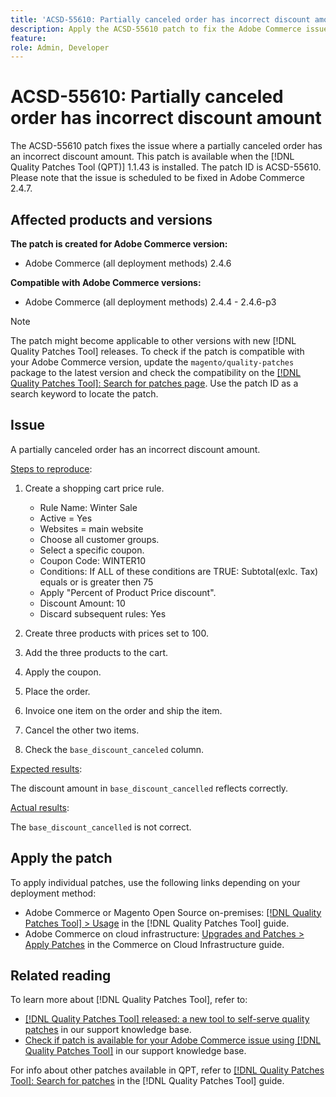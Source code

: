```yaml
---
title: 'ACSD-55610: Partially canceled order has incorrect discount amount'
description: Apply the ACSD-55610 patch to fix the Adobe Commerce issue where a partially canceled order has an incorrect discount amount.
feature: 
role: Admin, Developer
---
```

# ACSD-55610: Partially canceled order has incorrect discount amount

The ACSD-55610 patch fixes the issue where a partially canceled order has an incorrect discount amount. This patch is available when the [!DNL Quality Patches Tool (QPT)] 1.1.43 is installed. The patch ID is ACSD-55610. Please note that the issue is scheduled to be fixed in Adobe Commerce 2.4.7.

## Affected products and versions

**The patch is created for Adobe Commerce version:**

* Adobe Commerce (all deployment methods) 2.4.6

**Compatible with Adobe Commerce versions:**

* Adobe Commerce (all deployment methods) 2.4.4 - 2.4.6-p3

>[!NOTE]
>
>The patch might become applicable to other versions with new [!DNL Quality Patches Tool] releases. To check if the patch is compatible with your Adobe Commerce version, update the `magento/quality-patches` package to the latest version and check the compatibility on the [[!DNL Quality Patches Tool]: Search for patches page](https://experienceleague.adobe.com/tools/commerce-quality-patches/index.html). Use the patch ID as a search keyword to locate the patch.

## Issue

A partially canceled order has an incorrect discount amount.

<u>Steps to reproduce</u>:

1. Create a shopping cart price rule.

    * Rule Name: Winter Sale
    * Active = Yes
    * Websites = main website
    * Choose all customer groups.
    * Select a specific coupon.
    * Coupon Code: WINTER10
    * Conditions: If ALL of these conditions are TRUE: Subtotal(exlc. Tax) equals or is greater then 75
    * Apply "Percent of Product Price discount".
    * Discount Amount: 10
    * Discard subsequent rules: Yes

1. Create three products with prices set to 100.
1. Add the three products to the cart.
1. Apply the coupon.
1. Place the order.
1. Invoice one item on the order and ship the item.
1. Cancel the other two items.
1. Check the `base_discount_canceled` column.

<u>Expected results</u>:

The discount amount in `base_discount_cancelled` reflects correctly.

<u>Actual results</u>:

The `base_discount_cancelled` is not correct.

## Apply the patch

To apply individual patches, use the following links depending on your deployment method:

* Adobe Commerce or Magento Open Source on-premises: [[!DNL Quality Patches Tool] > Usage](https://experienceleague.adobe.com/docs/commerce-operations/tools/quality-patches-tool/usage.html) in the [!DNL Quality Patches Tool] guide.
* Adobe Commerce on cloud infrastructure: [Upgrades and Patches > Apply Patches](https://experienceleague.adobe.com/docs/commerce-cloud-service/user-guide/develop/upgrade/apply-patches.html) in the Commerce on Cloud Infrastructure guide.

## Related reading

To learn more about [!DNL Quality Patches Tool], refer to:

* [[!DNL Quality Patches Tool] released: a new tool to self-serve quality patches](/help/announcements/adobe-commerce-announcements/magento-quality-patches-released-new-tool-to-self-serve-quality-patches.md) in our support knowledge base.
* [Check if patch is available for your Adobe Commerce issue using [!DNL Quality Patches Tool]](/help/support-tools/patches-available-in-qpt-tool/check-patch-for-magento-issue-with-magento-quality-patches.md) in our support knowledge base.

For info about other patches available in QPT, refer to [[!DNL Quality Patches Tool]: Search for patches](https://experienceleague.adobe.com/tools/commerce-quality-patches/index.html) in the [!DNL Quality Patches Tool] guide.
